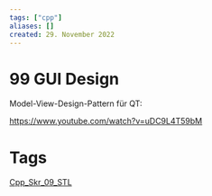 ```yaml
---
tags: ["cpp"]
aliases: []
created: 29. November 2022
---
```


# 99 GUI Design

Model-View-Design-Pattern für QT:

<https://www.youtube.com/watch?v=uDC9L4T59bM>

# Tags

[Cpp_Skr_09_STL](Cpp_Skr_09_STL.md)

